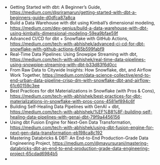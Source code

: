 
 - Getting Started with dbt: A Beginner’s Guide, https://medium.com/@sriramarun/getting-started-with-dbt-a-beginners-guide-d0dfca87a8ca
 - Build a Data Warehouse with dbt using Kimball’s dimensional modeling, https://medium.com/dev-genius/build-a-data-warehouse-with-dbt-using-kimballs-dimensional-modeling-59ea9bfae59f
 - Advanced CI/CD for dbt + Snowflake with GitHub Actions, https://medium.com/tech-with-abhishek/advanced-ci-cd-for-dbt-snowflake-with-github-actions-665b599fabf9
 - Real-Time Data Pipelines: Using Snowpipe Streaming with dbt, https://medium.com/tech-with-abhishek/real-time-data-pipelines-using-snowpipe-streaming-with-dbt-b33d83f6d0cc
 - From Raw Data to Citywide Insights: How Snowflake, dbt, and Airflow Work Together, https://medium.com/data-science-collective/end-to-end-urban-data-pipeline-crisp-dm-with-snowflake-dbt-and-airflow-61c60159c3ee
 - Best Practices for dbt Materializations in Snowflake (with Pros & Cons), https://medium.com/tech-with-abhishek/best-practices-for-dbt-materializations-in-snowflake-with-pros-cons-4581ef894c6f
 - Building Self-Healing Data Pipelines with GenAI + dbt, https://medium.com/tech-with-abhishek/%EF%B8%8F-building-self-healing-data-pipelines-with-genai-dbt-79f9a4456156
 - Using dbt Fusion Engine for Next-Gen Data Transformation, https://medium.com/tech-with-abhishek/using-dbt-fusion-engine-for-next-gen-data-transformation-eb198ca8c192
 - Mastering Databricks & DBT: An End-to-End Production-Grade Data Engineering Project, https://medium.com/@mayursurani/mastering-databricks-dbt-an-end-to-end-production-grade-data-engineering-project-65cdad6984b5
 - 
